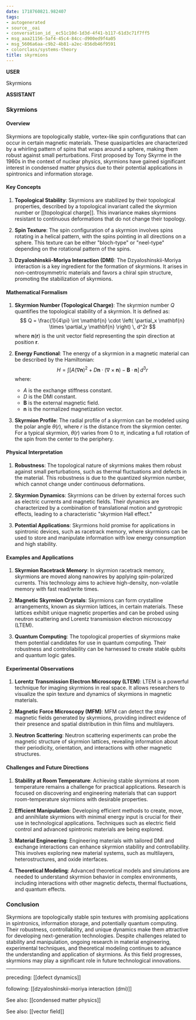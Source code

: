 ```yaml
---
date: 1718760821.982407
tags:
- autogenerated
- source__oai
- conversation_id__ec51c10d-1d3d-4f41-b117-61d3c71f7ff5
- msg_aaa21156-5af4-45c4-84cc-d900ed9f4a05
- msg_5606a6aa-c9b2-4b81-a2ec-856db46f9591
- colorclass/systems-theory
title: skyrmions
---
```


**USER**

Skyrmions


**ASSISTANT**

### Skyrmions

#### Overview

Skyrmions are topologically stable, vortex-like spin configurations that can occur in certain magnetic materials. These quasiparticles are characterized by a whirling pattern of spins that wraps around a sphere, making them robust against small perturbations. First proposed by Tony Skyrme in the 1960s in the context of nuclear physics, skyrmions have gained significant interest in condensed matter physics due to their potential applications in spintronics and information storage.

#### Key Concepts

1. **Topological Stability**:
   Skyrmions are stabilized by their topological properties, described by a topological invariant called the skyrmion number or [[topological charge]]. This invariance makes skyrmions resistant to continuous deformations that do not change their topology.

2. **Spin Texture**:
   The spin configuration of a skyrmion involves spins rotating in a helical pattern, with the spins pointing in all directions on a sphere. This texture can be either "bloch-type" or "neel-type" depending on the rotational pattern of the spins.

3. **Dzyaloshinskii-Moriya Interaction (DMI)**:
   The Dzyaloshinskii-Moriya interaction is a key ingredient for the formation of skyrmions. It arises in non-centrosymmetric materials and favors a chiral spin structure, promoting the stabilization of skyrmions.

#### Mathematical Formalism

1. **Skyrmion Number (Topological Charge)**:
   The skyrmion number $Q$ quantifies the topological stability of a skyrmion. It is defined as:
   $$ Q = \frac{1}{4\pi} \int \mathbf{n} \cdot \left( \partial_x \mathbf{n} \times \partial_y \mathbf{n} \right) \, d^2r $$
   where $\mathbf{n}(\mathbf{r})$ is the unit vector field representing the spin direction at position $\mathbf{r}$.

2. **Energy Functional**:
   The energy of a skyrmion in a magnetic material can be described by the Hamiltonian:
   $$ H = \int \left[ A (\nabla \mathbf{n})^2 + D \mathbf{n} \cdot (\nabla \times \mathbf{n}) - \mathbf{B} \cdot \mathbf{n} \right] \, d^3r $$
   where:
   - $A$ is the exchange stiffness constant.
   - $D$ is the DMI constant.
   - $\mathbf{B}$ is the external magnetic field.
   - $\mathbf{n}$ is the normalized magnetization vector.

3. **Skyrmion Profile**:
   The radial profile of a skyrmion can be modeled using the polar angle $\theta(r)$, where $r$ is the distance from the skyrmion center. For a typical skyrmion, $\theta(r)$ varies from $0$ to $\pi$, indicating a full rotation of the spin from the center to the periphery.

#### Physical Interpretation

1. **Robustness**:
   The topological nature of skyrmions makes them robust against small perturbations, such as thermal fluctuations and defects in the material. This robustness is due to the quantized skyrmion number, which cannot change under continuous deformations.

2. **Skyrmion Dynamics**:
   Skyrmions can be driven by external forces such as electric currents and magnetic fields. Their dynamics are characterized by a combination of translational motion and gyrotropic effects, leading to a characteristic "skyrmion Hall effect."

3. **Potential Applications**:
   Skyrmions hold promise for applications in spintronic devices, such as racetrack memory, where skyrmions can be used to store and manipulate information with low energy consumption and high stability.

#### Examples and Applications

1. **Skyrmion Racetrack Memory**:
   In skyrmion racetrack memory, skyrmions are moved along nanowires by applying spin-polarized currents. This technology aims to achieve high-density, non-volatile memory with fast read/write times.

2. **Magnetic Skyrmion Crystals**:
   Skyrmions can form crystalline arrangements, known as skyrmion lattices, in certain materials. These lattices exhibit unique magnetic properties and can be probed using neutron scattering and Lorentz transmission electron microscopy (LTEM).

3. **Quantum Computing**:
   The topological properties of skyrmions make them potential candidates for use in quantum computing. Their robustness and controllability can be harnessed to create stable qubits and quantum logic gates.

#### Experimental Observations

1. **Lorentz Transmission Electron Microscopy (LTEM)**:
   LTEM is a powerful technique for imaging skyrmions in real space. It allows researchers to visualize the spin texture and dynamics of skyrmions in magnetic materials.

2. **Magnetic Force Microscopy (MFM)**:
   MFM can detect the stray magnetic fields generated by skyrmions, providing indirect evidence of their presence and spatial distribution in thin films and multilayers.

3. **Neutron Scattering**:
   Neutron scattering experiments can probe the magnetic structure of skyrmion lattices, revealing information about their periodicity, orientation, and interactions with other magnetic structures.

#### Challenges and Future Directions

1. **Stability at Room Temperature**:
   Achieving stable skyrmions at room temperature remains a challenge for practical applications. Research is focused on discovering and engineering materials that can support room-temperature skyrmions with desirable properties.

2. **Efficient Manipulation**:
   Developing efficient methods to create, move, and annihilate skyrmions with minimal energy input is crucial for their use in technological applications. Techniques such as electric field control and advanced spintronic materials are being explored.

3. **Material Engineering**:
   Engineering materials with tailored DMI and exchange interactions can enhance skyrmion stability and controllability. This involves exploring new material systems, such as multilayers, heterostructures, and oxide interfaces.

4. **Theoretical Modeling**:
   Advanced theoretical models and simulations are needed to understand skyrmion behavior in complex environments, including interactions with other magnetic defects, thermal fluctuations, and quantum effects.

### Conclusion

Skyrmions are topologically stable spin textures with promising applications in spintronics, information storage, and potentially quantum computing. Their robustness, controllability, and unique dynamics make them attractive for developing next-generation technologies. Despite challenges related to stability and manipulation, ongoing research in material engineering, experimental techniques, and theoretical modeling continues to advance the understanding and application of skyrmions. As this field progresses, skyrmions may play a significant role in future technological innovations.


---

preceding: [[defect dynamics]]  


following: [[dzyaloshinskii-moriya interaction (dmi)]]

See also: [[condensed matter physics]]


See also: [[vector field]]